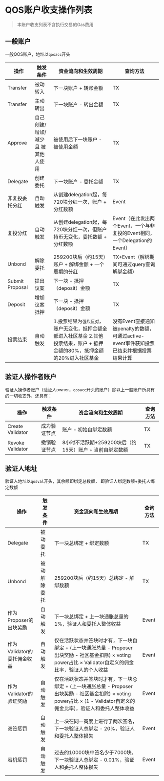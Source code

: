 # QOS账户收支操作列表


> 本账户收支列表不含执行交易的Gas费用


## 一般账户

一般QOS账户，地址以`qosacc`开头

操作 | 触发条件 | 资金流向和生效周期 | 查询方法
|--|--|--|--|
Transfer | 被动转入 | 下一块账户 + 转账金额 | TX
Transfer | 主动转出 | 下一块账户 - 转出金额 | TX
Approve | 自己创建/增加/减少 且 被其他人使用 | 被使用后下一块账户 - 被使用金额 | TX
Delegate | 创建委托 | 下一块账户 - 委托金额 | TX
非复投委托分红 | 自动触发 | 从创建delegation起，每720块分红一次，账户 + 分红数额 | Event
复投分红 | 自动触发 | 从创建delegation起，每720块分红一次，但账户持币无变化，委托数额 + 分红数额 | Event（在此发出两个Event，一个与非复投的Event相同，一个Delegation的Event）
Unbond | 解除委托 | 259200块后（约15天）账户 + 解绑金额 + 一个周期的分红 | TX+Event（解绑期间可通过query查询解绑金额）
Submit Proposal | 提出议案 | 下一块 - 抵押（deposit）金额 | TX
Deposit | 增加议案抵押 | 下一块 - 抵押（deposit）金额 | TX
投票结束 | 自动触发 | 1.投票结果为`强烈反对`， 账户无变化，抵押金额全部进入社区基金 2.其他投票结果，账户 + 抵押金额的80%，抵押金额的20%进入社区基金 | 没有Event直接通知被penalty的数额，可通过active-event事件获知投票已结束并根据投票结果计算


## 验证人操作者账户

验证人操作者账户（验证人owner，`qosacc`开头的账户）除以上一般账户所具有的一切收支外，还具有：

操作 | 触发条件 | 资金流向和生效周期 | 查询方法
|--|--|--|--|
Create Validator | 成为验证节点 | 账户 - 初始自绑定数额 | TX
Revoke Validator | 撤销验证节点 | 8小时不活跃期+259200块后（约15天）账户 + 当前自绑定数额 | TX

 

## 验证人地址

验证人地址以`qosval`开头，其余额即绑定总数额， 即验证人绑定数额+委托人绑定数额

操作 | 触发条件 | 资金流向和生效周期 | 查询方法
|--|--|--|--|
Delegate | 被动委托 | 下一块总绑定 + 绑定数额 | TX
Unbond | 被动解除委托 | 259200块后（约15天）总绑定 - 解绑数额 | TX
作为Proposer的出块奖励 | 自动触发 | 下一块总绑定 + 上一块通胀总量的1%，验证人和委托人整体收益 | Event
作为Validator的委托佣金收益 | 自动触发 | 仅在活跃状态并签块时才有，下一块自绑定 + (上一块通胀总量 - Proposer出块奖励 - 社区基金扣除) × voting power占比 × Validator自定义的佣金比率，验证人的个人收益 | Event
作为Validator的验证奖励 | 自动触发 | 仅在活跃状态并签块时才有，下一块总绑定 + (上一块通胀总量 - Proposer出块奖励 - 社区基金扣除) × voting power占比 × (1 - Validator自定义的佣金比率)，验证人和委托人整体收益 | Event
双签惩罚 | 自动触发 | 上一块在同一高度上进行了两次签名，下一块验证人总绑定 - 20%，验证人和委托人整体损失 | Event
宕机惩罚 | 自动触发 | 过去的10000块中签名少于7000块，下一块验证人总绑定 - 0.01%，验证人和委托人整体损失 | Event



